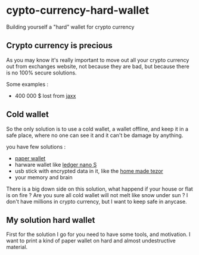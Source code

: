 # cypto-currency-hard-wallet
Building yourself a "hard" wallet for crypto currency

## Crypto currency is precious

As you may know it's really important to move out all your crypto currency out from exchanges website, not because they are bad, but because there is no 100% secure solutions. 

Some examples : 
- 400 000 $ lost from [jaxx](https://www.cryptocoinsnews.com/users-report-losing-400000-due-to-jaxx-wallet-vulnerability/)

## Cold wallet

So the only solution is to use a cold wallet, a wallet offline, and keep it in a safe place, where no one can see it and it can't be damage by anything.

you have few solutions :
- [paper wallet](https://www.bitaddress.org)
- harware wallet like [ledger nano S](https://www.ledgerwallet.com/products/ledger-nano-s)
- usb stick with encrypted data in it, like the [home made tezor](https://steemit.com/trezor/@furion/build-yourself-a-trezor)
- your memory and brain

There is a big down side on this solution, what happend if your house or flat is on fire ? Are you sure all cold wallet will not melt like snow under sun ? I don't have millions in crypto currency, but I want to keep safe in anycase.

## My solution hard wallet

First for the solution I go for you need to have some tools, and motivation. I want to print a kind of paper wallet on hard and almost undestructive material.

